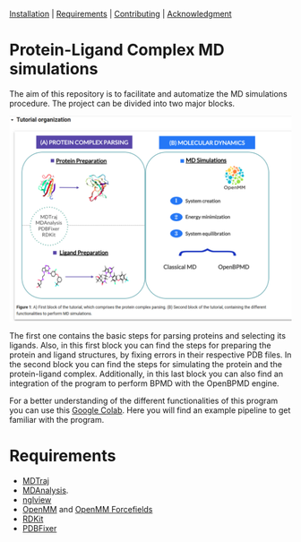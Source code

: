 [Installation](#installation) |  [Requirements](#requirements) | [Contributing](#contributing) |  [Acknowledgment](#acknowledgment)


Protein-Ligand Complex MD simulations
=================
The aim of this repository is to facilitate and automatize the MD simulations procedure. The project can be divided into two major blocks.

![FIGURE](https://github.com/ProtStructurePrep/MDsystemSetup/blob/master/summary_blocks.png)

The first one contains the basic steps for parsing proteins and selecting its ligands. Also, in this first block you can find the steps for preparing the protein and ligand structures, by fixing errors in their respective PDB files. In the second block you can find the steps for simulating the protein and the protein-ligand complex. Additionally, in this last block you can also find an integration of the program to perform BPMD with the OpenBPMD engine.

For a better understanding of the different functionalities of this program you can use this [Google Colab](https://colab.research.google.com/drive/13XqJ4Mp3TsDX2YZ8tikngBOFXW5fHFey#scrollTo=3bJ68NQnYAVz). Here you will find an example pipeline to get familiar with the program.

Requirements
=================
* [MDTraj](https://github.com/mdtraj/mdtraj)
* [MDAnalysis](https://github.com/MDAnalysis/mdanalysis).
* [nglview](https://github.com/nglviewer/nglview)
* [OpenMM](https://github.com/openmm/openmm) and [OpenMM Forcefields](https://github.com/openmm/openmmforcefields)
* [RDKit](https://github.com/rdkit/rdkit)
* [PDBFixer](https://github.com/openmm/pdbfixer)


